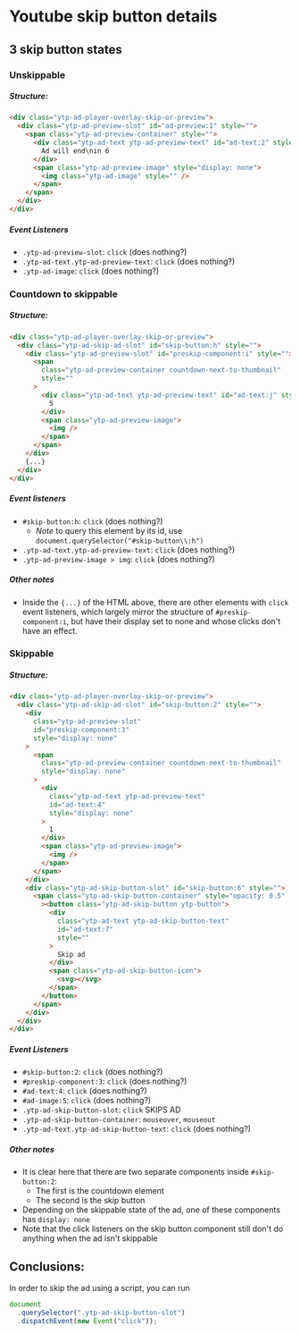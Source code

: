 # Youtube skip button details

## 3 skip button states

### Unskippable

##### Structure:

```html
<div class="ytp-ad-player-overlay-skip-or-preview">
  <div class="ytp-ad-preview-slot" id="ad-preview:1" style="">
    <span class="ytp-ad-preview-container" style="">
      <div class="ytp-ad-text ytp-ad-preview-text" id="ad-text:2" style="">
        Ad will end\nin 6
      </div>
      <span class="ytp-ad-preview-image" style="display: none">
        <img class="ytp-ad-image" style="" />
      </span>
    </span>
  </div>
</div>
```

##### Event Listeners

- `.ytp-ad-preview-slot`: `click` (does nothing?)
- `.ytp-ad-text.ytp-ad-preview-text`: `click` (does nothing?)
- `.ytp-ad-image`: `click` (does nothing?)

### Countdown to skippable

##### Structure:

```html
<div class="ytp-ad-player-overlay-skip-or-preview">
  <div class="ytp-ad-skip-ad-slot" id="skip-button:h" style="">
    <div class="ytp-ad-preview-slot" id="preskip-component:i" style="">
      <span
        class="ytp-ad-preview-container countdown-next-to-thumbnail"
        style=""
      >
        <div class="ytp-ad-text ytp-ad-preview-text" id="ad-text:j" style="">
          5
        </div>
        <span class="ytp-ad-preview-image">
          <img />
        </span>
      </span>
    </div>
    {...}
  </div>
</div>
```

##### Event listeners

- `#skip-button:h`: `click` (does nothing?)
  - _Note_ to query this element by its id, use `document.querySelector("#skip-button\\:h")`
- `.ytp-ad-text.ytp-ad-preview-text`: `click` (does nothing?)
- `.ytp-ad-preview-image > img`: `click` (does nothing?)

##### Other notes

- Inside the `{...}` of the HTML above, there are other elements with `click` event listeners, which largely mirror the structure of `#preskip-component:i`, but have their display set to none and whose clicks don't have an effect.

### Skippable

##### Structure:

```html
<div class="ytp-ad-player-overlay-skip-or-preview">
  <div class="ytp-ad-skip-ad-slot" id="skip-button:2" style="">
    <div
      class="ytp-ad-preview-slot"
      id="preskip-component:3"
      style="display: none"
    >
      <span
        class="ytp-ad-preview-container countdown-next-to-thumbnail"
        style="display: none"
      >
        <div
          class="ytp-ad-text ytp-ad-preview-text"
          id="ad-text:4"
          style="display: none"
        >
          1
        </div>
        <span class="ytp-ad-preview-image">
          <img />
        </span>
      </span>
    </div>
    <div class="ytp-ad-skip-button-slot" id="skip-button:6" style="">
      <span class="ytp-ad-skip-button-container" style="opacity: 0.5"
        ><button class="ytp-ad-skip-button ytp-button">
          <div
            class="ytp-ad-text ytp-ad-skip-button-text"
            id="ad-text:7"
            style=""
          >
            Skip ad
          </div>
          <span class="ytp-ad-skip-button-icon">
            <svg></svg>
          </span>
        </button>
      </span>
    </div>
  </div>
</div>
```

##### Event Listeners

- `#skip-button:2`: `click` (does nothing?)
- `#preskip-component:3`: `click` (does nothing?)
- `#ad-text:4`: `click` (does nothing?)
- `#ad-image:5`: `click` (does nothing?)
- `.ytp-ad-skip-button-slot`: `click` SKIPS AD
- `.ytp-ad-skip-button-container`: `mouseover`, `mouseout`
- `.ytp-ad-text.ytp-ad-skip-button-text`: `click` (does nothing?)

##### Other notes

- It is clear here that there are two separate components inside `#skip-button:2`:
  - The first is the countdown element
  - The second is the skip button
- Depending on the skippable state of the ad, one of these components has `display: none`
- Note that the click listeners on the skip button component still don't do anything when the ad isn't skippable

## Conclusions:

In order to skip the ad using a script, you can run

```javascript
document
  .querySelector(".ytp-ad-skip-button-slot")
  .dispatchEvent(new Event("click"));
```
